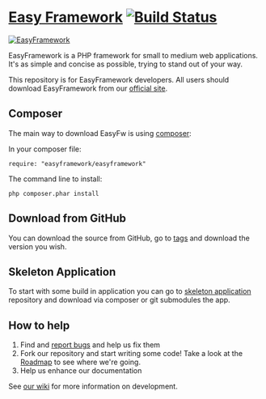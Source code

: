 [Easy Framework](http://www.easyframework.net) [![Build Status](https://secure.travis-ci.org/LellysInformatica/EasyFramework.png)](http://travis-ci.org/LellysInformatica/EasyFramework)
=======

[![EasyFramework](http://easyframework.net/images/logo.png)](http://www.easyframework.net)

EasyFramework is a PHP framework for small to medium web applications. It's as simple and concise as possible, trying to stand out of your way.

This repository is for EasyFramework developers. All users should download EasyFramework from our [official site](http://www.easyframework.net).

Composer
---------
The main way to download EasyFw is using [composer](http://getcomposer.org):

In your composer file:

    require: "easyframework/easyframework"

The command line to install:

    php composer.phar install

Download from GitHub
---------
You can download the source from GitHub, go to [tags](https://github.com/LellysInformatica/EasyFramework/tags/) and download the version you wish.

Skeleton Application
---------
To start with some build in application you can go to [skeleton application](https://github.com/LellysInformatica/easyskeleton) repository and download via composer or git submodules the app.

How to help
---------
1. Find and [report bugs](https://github.com/LellysInformatica/EasyFramework/issues) and help us fix them
2. Fork our repository and start writing some code! Take a look at the [Roadmap](https://github.com/LellysInformatica/EasyFramework/wiki/Roadmap) to see where we're going.
3. Help us enhance our documentation

See [our wiki](https://github.com/LellysInformatica/EasyFramework/wiki/) for more information on development.
